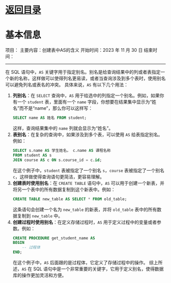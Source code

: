 # [返回目录](MySQL.MD)
# 基本信息

项目：
主要内容：创建表中AS的含义
开始时间：2023 年 11 月 30 日
结束时间：

***
在 SQL 语句中，`AS` 关键字用于指定别名。别名是给查询结果中的列或者表指定一个新的名称，这样做可以使得列名更易读，或者当查询涉及到多个表时，使用别名可以避免列名或表名的冲突。
具体来说，`AS` 有以下几个用法：
1. **列别名**：在 `SELECT` 查询中，`AS` 用于给选中的列指定一个别名。例如，如果你有一个 `student` 表，里面有一个 `name` 字段，你想要在结果集中显示为“姓名”而不是“name”，那么你可以这样写：
   ```sql
   SELECT name AS 姓名 FROM student;
   ```
   这样，查询结果集中的 `name` 列就会显示为“姓名”。
2. **表别名**：在复杂的查询中，如果涉及到多个表，可以使用 `AS` 给表指定别名。例如：
   ```sql
   SELECT s.name AS 学生姓名， c.name AS 课程名称
   FROM student AS s
   JOIN course AS c ON s.course_id = c.id;
   ```
   在这个例子中，`student` 表被指定了一个别名 `s`，`course` 表被指定了一个别名 `c`，这样做使得查询语句更简洁，更容易理解。
3. **创建表时使用别名**：在 `CREATE TABLE` 语句中，`AS` 可以用于创建一个新表，并将另一个表中的所有数据复制到这个新表中。例如：
   ```sql
   CREATE TABLE new_table AS SELECT * FROM old_table;
   ```
   这条语句会创建一个名为 `new_table` 的新表，并将 `old_table` 表中的所有数据复制到 `new_table` 中。
4. **创建过程时使用别名**：在定义存储过程时，`AS` 用于定义过程中的变量或者参数。例如：
   ```sql
   CREATE PROCEDURE get_student_name AS
   BEGIN
       -- 过程体
   END;
   ```
   在这个例子中，`AS` 后面跟的是过程体，它定义了存储过程中的操作。
综上所述，`AS` 在 SQL 语句中是一个非常重要的关键字，它用于定义别名，使得数据库的操作更加灵活和方便。